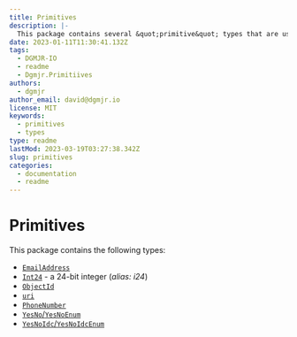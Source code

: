 ```yaml
---
title: Primitives
description: |-
  This package contains several &quot;primitive&quot; types that are used throughout the rest of the Types package.
date: 2023-01-11T11:30:41.132Z
tags:
  - DGMJR-IO
  - readme
  - Dgmjr.Primitiives
authors:
  - dgmjr
author_email: david@dgmjr.io
license: MIT
keywords:
  - primitives
  - types
type: readme
lastMod: 2023-03-19T03:27:38.342Z
slug: primitives
categories:
  - documentation
  - readme
---
```


# Primitives

This package contains the following types:

- [`EmailAddress`](https://github.com/dgmjr-io/Primitives/blob/main/src/EmailAddress.cs)
- [`Int24`](https://github.com/dgmjr-io/Primitives/blob/main/src/Int24.cs) - a 24-bit integer (*alias: i24*)
- [`ObjectId`](https://github.com/dgmjr-io/Primitives/blob/main/src/ObjectId.cs)
- [`uri`](https://github.com/dgmjr-io/Primitives/blob/main/src/uri.cs)
- [`PhoneNumber`](https://github.com/dgmjr-io/Primitives/blob/main/src/PhoneNumber.cs)
- [`YesNo`/`YesNoEnum`](https://github.com/dgmjr-io/Primitives/blob/main/src/Primitives/src/YesNo.cs)
- [`YesNoIdc`/`YesNoIdcEnum`](https://github.com/dgmjr-io/Primitives/blob/main/src/YesNoIdc.cs)
